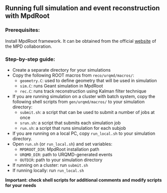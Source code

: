 ## Running full simulation and event reconstruction with MpdRoot 

### Prerequisites:

Install MpdRoot framework. It can be obtained from the official [website](http://mpd.jinr.ru/howto-install/) of the MPD collaboration.

### Step-by-step guide:

- Create a separate directory for your simulations
- Copy the following ROOT macros from `reco/urqmd/macros/`:
    * `geometry.C`: used to define geometry that will be used in simulation
    * `sim.C`: runs Geant simulation in MpdRoot
    * `rec.C`: runs track reconstruction using Kalman filter technique
- If you are running simulation on a cluster with batch system, copy the following shell scripts from `gen/urqmd/macros/` to your simulation directory:
    * `submit.sh`: a script that can be used to submit a number of jobs at once
    * `srun.sh`: a script that submits each simulation job
    * `run.sh`: a script that runs simulation for each subjob
- If you are running on a local PC, copy `run_local.sh` to your simulation directory.
- Open `run.sh` (or `run_local.sh`) and set variables:
    * `MPDROOT_DIR`: MpdRoot installation path
    * `URQMD_DIR`: path to URQMD-generated events
    * `OUTDIR`: path to your simulation directory
- If running on a cluster: run `submit.sh`
- If running locally: run `run_local.sh`

**Important: check shell scripts for additional comments and modify scripts for your needs**